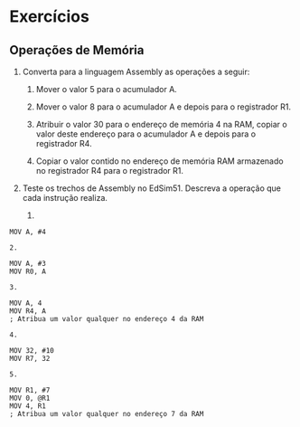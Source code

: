 # Exercícios
## Operações de Memória

1. Converta para a linguagem Assembly as operações a seguir:
    1. Mover o valor 5 para o acumulador A.
    
    2. Mover o valor 8 para o acumulador A e depois para o registrador R1.
    
    3. Atribuir o valor 30 para o endereço de memória 4 na RAM, copiar o valor deste endereço para o acumulador A e depois para o registrador R4.
    
    4. Copiar o valor contido no endereço de memória RAM armazenado no registrador R4 para o registrador R1.

2. Teste os trechos de Assembly no EdSim51. Descreva a operação que cada instrução realiza.

    1.
```assembly
MOV A, #4
```
    2.
```assembly
MOV A, #3
MOV R0, A
```


    3.
```assembly
MOV A, 4
MOV R4, A
; Atribua um valor qualquer no endereço 4 da RAM
```


    4.
```assembly
MOV 32, #10
MOV R7, 32
```


    5.
```assembly
MOV R1, #7
MOV 0, @R1
MOV 4, R1
; Atribua um valor qualquer no endereço 7 da RAM
```
